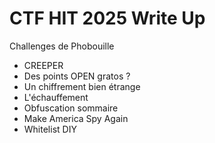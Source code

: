 # CTF HIT 2025 Write Up

Challenges de Phobouille

- CREEPER
- Des points OPEN gratos ?
- Un chiffrement bien étrange
- L'échauffement
- Obfuscation sommaire
- Make America Spy Again
- Whitelist DIY